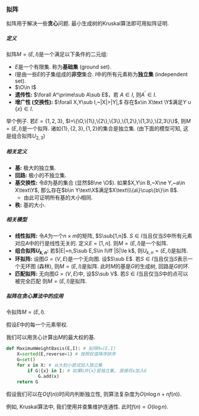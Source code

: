 ### 拟阵

拟阵用于解决一些**贪心**问题. 最小生成树的Kruskal算法即可用拟阵证明.

##### 定义

拟阵$M=(E,I)$是一个满足以下条件的二元组:

* $E$是一个有限集. 称为**基础集** (ground set).
* $I$是由一些$E$的子集组成的**非空**集合. $I$中的所有元素称为**独立集** (independent set).
* $\O\in I$
* **遗传性:** $\forall A^\prime\sub A\sub E$，若$~A\in I$, 则$A^\prime\in I$.
* **增广性 (交换性):** $\forall X,Y\sub I,~|X|>|Y|,$ 存在$x\in X\text \Y$满足$Y\cup\{x\}\in I$.

举个例子. 若$E=\{1,2,3\}$, $I=\{\O,\{1\},\{2\},\{3\},\{1,2\},\{1,3\},\{2,3\}\}$, 则$M=(E,I)$是一个拟阵. 诸如$\{1\},\{2,3\},\{1,2\}$的集合是独立集. (由下面的模型可知, 这是组合拟阵$U_{2,3}$)

##### 相关定义

* **基:** 极大的独立集.
* **回路:** 极小的不独立集.
* **基交换性:** 令$B$为基的集合 (显然$B\ne \O$). 如果$X,Y\in B,~X\ne Y,~a\in X\text\Y$, 那么存在$b\in Y\text\X$满足$X\text\\\{a\}\cup\{b\}\in B$.
  * 由此可证明所有基的大小相同.
* **秩:** 基的大小.

##### 相关模型

* **线性拟阵:** 令$A$为一个$n\times m$的矩阵, $S\sub[1,n]$. $S\in I$当且仅当$S$中所有元素对应$A$中的行是线性无关的. 定义$E=[1,n]$. 则$M=(E,I)$是一个拟阵.
* **组合拟阵$U_{k,n}$:** 若$|E|=n,S\sub E,S\in I\iff |S|\le k$, 则$U_{k,n}=(E,I)$是拟阵. 
* **环拟阵:** 设图$G=(V,E)$是一个无向图. 设$S\sub E$. 若$S\in I$当且仅当$S$表示一个无环图 (森林), 则$M=(E,I)$是拟阵. 此时$M$的基是$G$的生成树, 回路是$G$的环.
* **匹配拟阵:** 无向图$G=(V,E)$中, 设$S\sub V$. 若$S\in I$当且仅当$S$中的点可以被完全匹配 则$M=(E,I)$是拟阵.

##### 拟阵在贪心算法中的应用

令拟阵$M=(E,I)$.

假设$E$中的每一个元素带权.

我们可以用贪心计算出$M$的最大权的基.

```python
def MaximumWeightBasis(E,I): # 拟阵M=(E,I)
    X=sorted(E,reverse=1) # 按照权值降序排序
    G=set()
    for x in X: # 从大到小尝试加入独立集
        if G|{x} in I: # 如果G并{x}是独立集, 直接将x加入G
            G.add(x)
    return G
```

假设我们可以在$O(f(n))$时间内判断独立性, 则算法复杂度为$O(n\log n+nf(n))$.

例如, Kruskal算法中, 我们使用并查集维护连通性. 此时$f(n)=O(\log n)$.